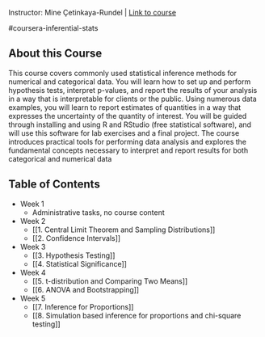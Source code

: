 Instructor: Mine Çetinkaya-Rundel | [Link to course](https://www.coursera.org/learn/inferential-statistics-intro)

#coursera-inferential-stats

## About this Course
This course covers commonly used statistical inference methods for numerical and categorical data. You will learn how to set up and perform hypothesis tests, interpret p-values, and report the results of your analysis in a way that is interpretable for clients or the public. Using numerous data examples, you will learn to report estimates of quantities in a way that expresses the uncertainty of the quantity of interest. You will be guided through installing and using R and RStudio (free statistical software), and will use this software for lab exercises and a final project. The course introduces practical tools for performing data analysis and explores the fundamental concepts necessary to interpret and report results for both categorical and numerical data

## Table of Contents

* Week 1
    * Administrative tasks, no course content
* Week 2
	* [[1. Central Limit Theorem and Sampling Distributions]]
	* [[2. Confidence Intervals]]
* Week 3
	* [[3. Hypothesis Testing]]
	* [[4. Statistical Significance]]
* Week 4
	* [[5. t-distribution and Comparing Two Means]]
	* [[6. ANOVA and Bootstrapping]]
* Week 5
	* [[7. Inference for Proportions]]
	* [[8. Simulation based inference for proportions and chi-square testing]]